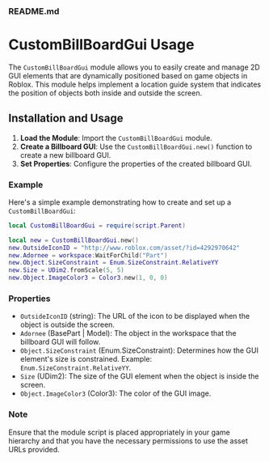 ### README.md

# CustomBillBoardGui Usage

The `CustomBillBoardGui` module allows you to easily create and manage 2D GUI elements that are dynamically positioned based on game objects in Roblox. This module helps implement a location guide system that indicates the position of objects both inside and outside the screen.

## Installation and Usage

1. **Load the Module**: Import the `CustomBillBoardGui` module.
2. **Create a Billboard GUI**: Use the `CustomBillBoardGui.new()` function to create a new billboard GUI.
3. **Set Properties**: Configure the properties of the created billboard GUI.

### Example

Here's a simple example demonstrating how to create and set up a `CustomBillBoardGui`:

```lua
local CustomBillBoardGui = require(script.Parent)

local new = CustomBillBoardGui.new()
new.OutsideIconID = "http://www.roblox.com/asset/?id=4292970642"
new.Adornee = workspace:WaitForChild("Part")
new.Object.SizeConstraint = Enum.SizeConstraint.RelativeYY
new.Size = UDim2.fromScale(5, 5)
new.Object.ImageColor3 = Color3.new(1, 0, 0)
```

### Properties

- `OutsideIconID` (string): The URL of the icon to be displayed when the object is outside the screen.
- `Adornee` (BasePart | Model): The object in the workspace that the billboard GUI will follow.
- `Object.SizeConstraint` (Enum.SizeConstraint): Determines how the GUI element's size is constrained. Example: `Enum.SizeConstraint.RelativeYY`.
- `Size` (UDim2): The size of the GUI element when the object is inside the screen.
- `Object.ImageColor3` (Color3): The color of the GUI image.

### Note

Ensure that the module script is placed appropriately in your game hierarchy and that you have the necessary permissions to use the asset URLs provided.